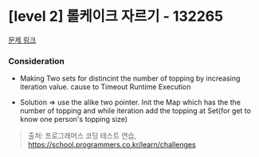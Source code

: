 # [level 2] 롤케이크 자르기 - 132265 

[문제 링크](https://school.programmers.co.kr/learn/courses/30/lessons/132265) 

### Consideration

- Making Two sets for distincint the number of topping by increasing iteration value. cause to Timeout Runtime Execution

- Solution =>  use the alike two pointer. Init the Map which has the the number of topping and while iteration add the topping at Set(for get to know one person's topping size)

> 출처: 프로그래머스 코딩 테스트 연습, https://school.programmers.co.kr/learn/challenges
